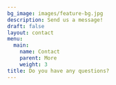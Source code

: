 ```yaml
---
bg_image: images/feature-bg.jpg
description: Send us a message!
draft: false
layout: contact
menu:
  main:
    name: Contact
    parent: More
    weight: 3
title: Do you have any questions?
---
```

